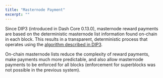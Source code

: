 ```yaml
---
title: "Masternode Payment"
excerpt: ""
---
```

Since DIP3 (introduced in Dash Core 0.13.0), masternode reward payments are based on the deterministic masternode list information found on-chain in each block. This results in a transparent, deterministic process that operates using the [algorithm described in DIP3](https://github.com/dashpay/dips/blob/master/dip-0003.md#masternode-rewards).

On-chain masternode lists reduce the complexity of reward payments, make payments much more predictable, and also allow masternode payments to be enforced for all blocks (enforcement for superblocks was not possible in the previous system).